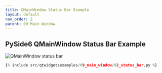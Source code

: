 ```yaml
---
title: QMainWindow Status Bar Example
layout: default
nav_order: 2
parent: 09 Main Window
---
```


## PySide6 QMainWindow Status Bar Example

![QMainWindow status bar](/blog/images/qtwidgetsexamples/09_main_window/02_status_bar.png)

```python
{% include src/qtwidgetsexamples/09_main_window/02_status_bar.py %}
```

